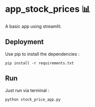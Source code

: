 # app_stock_prices 📊

A basic app using streamlit.

## Deployment 

Use pip to install the dependencies :

```
pip install -r requirements.txt
```

## Run

Just run via terminal :
```
python stock_price_app.py
```


